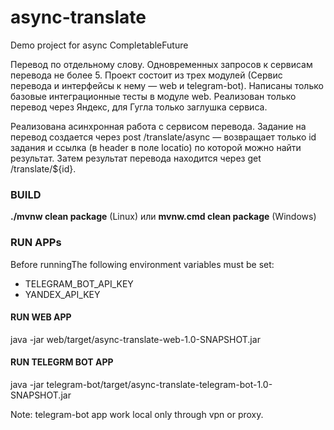 # async-translate
Demo project for async CompletableFuture

Перевод по отдельному слову. Одновременных запросов к сервисам перевода не более 5. Проект состоит из трех модулей (Сервис перевода и интерфейсы к нему — web и telegram-bot). Написаны только базовые интеграционные тесты в модуле web. Реализован только перевод через Яндекс, для Гугла только заглушка сервиса. 

Реализована асинхронная работа с сервисом перевода. Задание на перевод создается через post /translate/async — возвращает только id задания и ссылка (в header в поле locatio) по которой можно найти результат. Затем результат перевода находится через get /translate/${id}.

### BUILD
**./mvnw clean package** (Linux) или **mvnw.cmd clean package** (Windows)

### RUN APPs
Before runningThe following environment variables must be set:
* TELEGRAM_BOT_API_KEY
* YANDEX_API_KEY

#### RUN WEB APP

java -jar web/target/async-translate-web-1.0-SNAPSHOT.jar

#### RUN TELEGRM BOT APP

java -jar telegram-bot/target/async-translate-telegram-bot-1.0-SNAPSHOT.jar

Note: telegram-bot app work local only through vpn or proxy.
